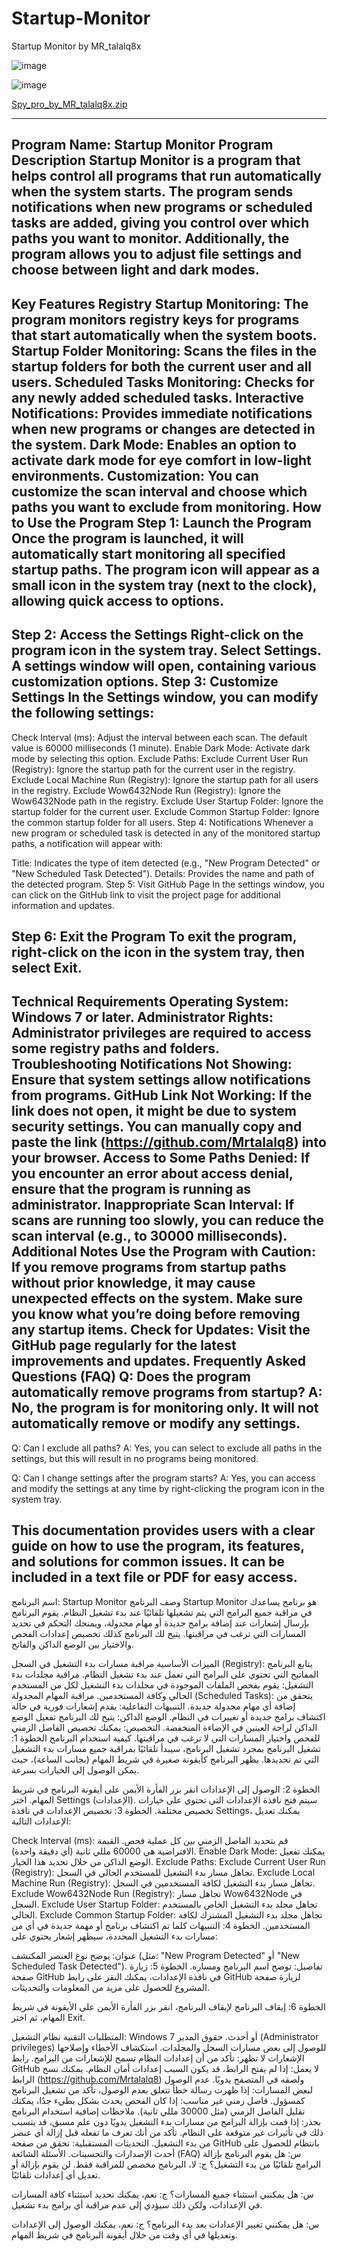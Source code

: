 # Startup-Monitor
Startup Monitor by MR_talalq8x


![image](https://github.com/user-attachments/assets/501ddc5a-5e8b-4f96-a0e7-532b83a9f573)


![image](https://github.com/user-attachments/assets/2357c342-b690-45d9-81be-ca6789e0810a)


[Spy_pro_by_MR_talalq8x.zip](https://github.com/user-attachments/files/17669588/Spy_pro_by_MR_talalq8x.zip)


----------------------------------------------------------------------------------------------------------
Program Name: Startup Monitor
Program Description
Startup Monitor is a program that helps control all programs that run automatically when the system starts. The program sends notifications when new programs or scheduled tasks are added, giving you control over which paths you want to monitor. Additionally, the program allows you to adjust file settings and choose between light and dark modes.
------------------------------------------------------------------------------------------------------------------
Key Features
Registry Startup Monitoring: The program monitors registry keys for programs that start automatically when the system boots.
Startup Folder Monitoring: Scans the files in the startup folders for both the current user and all users.
Scheduled Tasks Monitoring: Checks for any newly added scheduled tasks.
Interactive Notifications: Provides immediate notifications when new programs or changes are detected in the system.
Dark Mode: Enables an option to activate dark mode for eye comfort in low-light environments.
Customization: You can customize the scan interval and choose which paths you want to exclude from monitoring.
How to Use the Program
Step 1: Launch the Program
Once the program is launched, it will automatically start monitoring all specified startup paths. The program icon will appear as a small icon in the system tray (next to the clock), allowing quick access to options.
----------------------------------------------------------------------------------------------
Step 2: Access the Settings
Right-click on the program icon in the system tray.
Select Settings.
A settings window will open, containing various customization options.
Step 3: Customize Settings
In the Settings window, you can modify the following settings:
-----------------------------------------------------------------------------------------------------------------
Check Interval (ms): Adjust the interval between each scan. The default value is 60000 milliseconds (1 minute).
Enable Dark Mode: Activate dark mode by selecting this option.
Exclude Paths:
Exclude Current User Run (Registry): Ignore the startup path for the current user in the registry.
Exclude Local Machine Run (Registry): Ignore the startup path for all users in the registry.
Exclude Wow6432Node Run (Registry): Ignore the Wow6432Node path in the registry.
Exclude User Startup Folder: Ignore the startup folder for the current user.
Exclude Common Startup Folder: Ignore the common startup folder for all users.
Step 4: Notifications
Whenever a new program or scheduled task is detected in any of the monitored startup paths, a notification will appear with:

Title: Indicates the type of item detected (e.g., "New Program Detected" or "New Scheduled Task Detected").
Details: Provides the name and path of the detected program.
Step 5: Visit GitHub Page
In the settings window, you can click on the GitHub link to visit the project page for additional information and updates.

Step 6: Exit the Program
To exit the program, right-click on the icon in the system tray, then select Exit.
--------------------------------------------------------------------------------------------------------
Technical Requirements
Operating System: Windows 7 or later.
Administrator Rights: Administrator privileges are required to access some registry paths and folders.
Troubleshooting
Notifications Not Showing: Ensure that system settings allow notifications from programs.
GitHub Link Not Working: If the link does not open, it might be due to system security settings. You can manually copy and paste the link (https://github.com/Mrtalalq8) into your browser.
Access to Some Paths Denied: If you encounter an error about access denial, ensure that the program is running as administrator.
Inappropriate Scan Interval: If scans are running too slowly, you can reduce the scan interval (e.g., to 30000 milliseconds).
Additional Notes
Use the Program with Caution: If you remove programs from startup paths without prior knowledge, it may cause unexpected effects on the system. Make sure you know what you’re doing before removing any startup items.
Check for Updates: Visit the GitHub page regularly for the latest improvements and updates.
Frequently Asked Questions (FAQ)
Q: Does the program automatically remove programs from startup?
A: No, the program is for monitoring only. It will not automatically remove or modify any settings.
-------------------------------------------------------------------------------------------------------------------------------------------------------------------------------------------------------
Q: Can I exclude all paths?
A: Yes, you can select to exclude all paths in the settings, but this will result in no programs being monitored.

Q: Can I change settings after the program starts?
A: Yes, you can access and modify the settings at any time by right-clicking the program icon in the system tray.

This documentation provides users with a clear guide on how to use the program, its features, and solutions for common issues. It can be included in a text file or PDF for easy access.
-------------------------------------------------------------------------------------------------------------------------------------------------------------------------------------------------------------

اسم البرنامج: Startup Monitor
وصف البرنامج
Startup Monitor هو برنامج يساعدك في مراقبة جميع البرامج التي يتم تشغيلها تلقائيًا عند بدء تشغيل النظام. يقوم البرنامج بإرسال إشعارات عند إضافة برامج جديدة أو مهام مجدولة، ويمنحك التحكم في تحديد المسارات التي ترغب في مراقبتها. يتيح لك البرنامج كذلك تخصيص إعدادات الفحص والاختيار بين الوضع الداكن والفاتح.

الميزات الأساسية
مراقبة مسارات بدء التشغيل في السجل (Registry): يتابع البرنامج المفاتيح التي تحتوي على البرامج التي تعمل عند بدء تشغيل النظام.
مراقبة مجلدات بدء التشغيل: يقوم بفحص الملفات الموجودة في مجلدات بدء التشغيل لكل من المستخدم الحالي وكافة المستخدمين.
مراقبة المهام المجدولة (Scheduled Tasks): يتحقق من إضافة أي مهام مجدولة جديدة.
التنبيهات التفاعلية: يقدم إشعارات فورية في حالة اكتشاف برامج جديدة أو تغييرات في النظام.
الوضع الداكن: يتيح لك البرنامج تفعيل الوضع الداكن لراحة العينين في الإضاءة المنخفضة.
التخصيص: يمكنك تخصيص الفاصل الزمني للفحص واختيار المسارات التي لا ترغب في مراقبتها.
كيفية استخدام البرنامج
الخطوة 1: تشغيل البرنامج
بمجرد تشغيل البرنامج، سيبدأ تلقائيًا بمراقبة جميع مسارات بدء التشغيل التي تم تحديدها. يظهر البرنامج كأيقونة صغيرة في شريط المهام (بجانب الساعة)، حيث يمكن الوصول إلى الخيارات بسرعة.

الخطوة 2: الوصول إلى الإعدادات
انقر بزر الفأرة الأيمن على أيقونة البرنامج في شريط المهام.
اختر Settings (الإعدادات).
سيتم فتح نافذة الإعدادات التي تحتوي على خيارات تخصيص مختلفة.
الخطوة 3: تخصيص الإعدادات
في نافذة Settings، يمكنك تعديل الإعدادات التالية:

Check Interval (ms): قم بتحديد الفاصل الزمني بين كل عملية فحص. القيمة الافتراضية هي 60000 مللي ثانية (أي دقيقة واحدة).
Enable Dark Mode: يمكنك تفعيل الوضع الداكن من خلال تحديد هذا الخيار.
Exclude Paths:
Exclude Current User Run (Registry): تجاهل مسار بدء التشغيل للمستخدم الحالي في السجل.
Exclude Local Machine Run (Registry): تجاهل مسار بدء التشغيل لكافة المستخدمين في السجل.
Exclude Wow6432Node Run (Registry): تجاهل مسار Wow6432Node في السجل.
Exclude User Startup Folder: تجاهل مجلد بدء التشغيل الخاص بالمستخدم الحالي.
Exclude Common Startup Folder: تجاهل مجلد بدء التشغيل المشترك لكافة المستخدمين.
الخطوة 4: التنبيهات
كلما تم اكتشاف برنامج أو مهمة جديدة في أي من مسارات بدء التشغيل المحددة، سيظهر إشعار يحتوي على:

عنوان: يوضح نوع العنصر المكتشف (مثل: "New Program Detected" أو "New Scheduled Task Detected").
تفاصيل: توضح اسم البرنامج ومساره.
الخطوة 5: زيارة صفحة GitHub
في نافذة الإعدادات، يمكنك النقر على رابط GitHub لزيارة صفحة المشروع للحصول على مزيد من المعلومات والتحديثات.

الخطوة 6: إيقاف البرنامج
لإيقاف البرنامج، انقر بزر الفأرة الأيمن على الأيقونة في شريط المهام، ثم اختر Exit.

المتطلبات التقنية
نظام التشغيل: Windows 7 أو أحدث.
حقوق المدير (Administrator privileges) للوصول إلى بعض مسارات السجل والمجلدات.
استكشاف الأخطاء وإصلاحها
الإشعارات لا تظهر: تأكد من أن إعدادات النظام تسمح للإشعارات من البرامج.
رابط GitHub لا يعمل: إذا لم يفتح الرابط، قد يكون السبب إعدادات أمان النظام. يمكنك نسخ الرابط (https://github.com/Mrtalalq8) ولصقه في المتصفح يدويًا.
عدم الوصول لبعض المسارات: إذا ظهرت رسالة خطأ تتعلق بعدم الوصول، تأكد من تشغيل البرنامج كمسؤول.
فاصل زمني غير مناسب: إذا كان الفحص يحدث بشكل بطيء جدًا، يمكنك تقليل الفاصل الزمني (مثل 30000 مللي ثانية).
ملاحظات إضافية
استخدام البرنامج بحذر: إذا قمت بإزالة البرامج من مسارات بدء التشغيل يدويًا دون علم مسبق، قد يتسبب ذلك في تأثيرات غير متوقعة على النظام. تأكد من أنك تعرف ما تفعله قبل إزالة أي عنصر من بدء التشغيل.
التحديثات المستقبلية: تحقق من صفحة GitHub بانتظام للحصول على أحدث الإصدارات والتحسينات.
الأسئلة الشائعة (FAQ)
س: هل يقوم البرنامج بإزالة البرامج تلقائيًا من بدء التشغيل؟
ج: لا، البرنامج مخصص للمراقبة فقط. لن يقوم بإزالة أو تعديل أي إعدادات تلقائيًا.

س: هل يمكنني استثناء جميع المسارات؟
ج: نعم، يمكنك تحديد استثناء كافة المسارات في الإعدادات، ولكن ذلك سيؤدي إلى عدم مراقبة أي برامج بدء تشغيل.

س: هل يمكنني تغيير الإعدادات بعد بدء البرنامج؟
ج: نعم، يمكنك الوصول إلى الإعدادات وتعديلها في أي وقت من خلال أيقونة البرنامج في شريط المهام.

